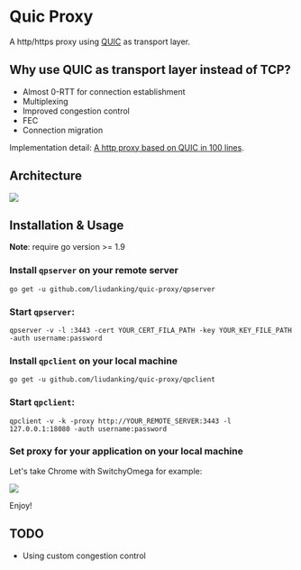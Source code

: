# Quic Proxy

A http/https proxy using [QUIC](https://www.chromium.org/quic) as transport layer.

## Why use QUIC as transport layer instead of TCP?

* Almost 0-RTT for connection establishment
* Multiplexing
* Improved congestion control
* FEC
* Connection migration

Implementation detail: [A http proxy based on QUIC in 100 lines](https://liudanking.com/beautiful-life/100%E8%A1%8C%E4%BB%A3%E7%A0%81%E5%AE%9E%E7%8E%B0%E5%9F%BA%E4%BA%8E-quic-%E7%9A%84-http-%E4%BB%A3%E7%90%86/).

## Architecture 

![](https://ws1.sinaimg.cn/large/44cd29dagy1fpn4yaf2p8j20nd079aae.jpg)

## Installation & Usage

**Note**: require go version >= 1.9

### Install `qpserver` on your remote server

`go get -u github.com/liudanking/quic-proxy/qpserver`

### Start `qpserver`:

`qpserver -v -l :3443 -cert YOUR_CERT_FILA_PATH -key YOUR_KEY_FILE_PATH -auth username:password`

### Install `qpclient` on your local machine

`go get -u github.com/liudanking/quic-proxy/qpclient`

### Start `qpclient`:

`qpclient -v -k -proxy http://YOUR_REMOTE_SERVER:3443 -l 127.0.0.1:18080 -auth username:password`

### Set proxy for your application on your local machine

Let's take Chrome with SwitchyOmega for example:

![](https://ws1.sinaimg.cn/large/44cd29dagy1fpn5c4jng6j21eq0fw40j.jpg)

Enjoy!

## TODO

* Using custom congestion control

